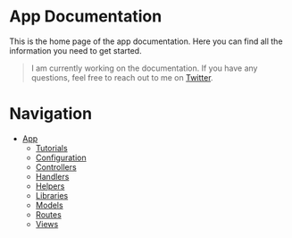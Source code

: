 # App Documentation

This is the home page of the app documentation. Here you can find all the information you need to get started.

> I am currently working on the documentation. If you have any questions, feel free to reach out to me
> on [Twitter](https://x.com/devsimsek).

# Navigation

- [App](app/home.md)
  - [Tutorials](tutorials/home.md)
  - [Configuration](config.md)
  - [Controllers](controllers.md)
  - [Handlers](handlers.md)
  - [Helpers](helpers.md)
  - [Libraries](libraries.md)
  - [Models](models.md)
  - [Routes](routes.md)
  - [Views](views.md)
